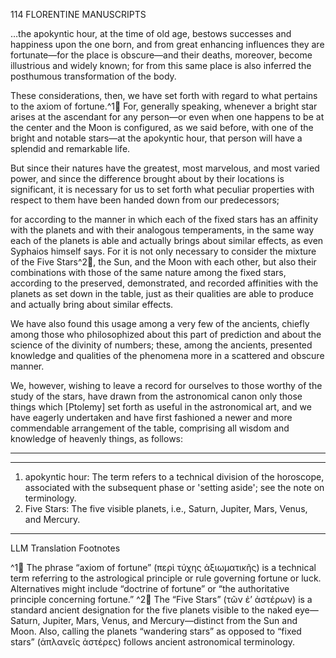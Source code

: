 114 FLORENTINE MANUSCRIPTS

…the apokyntic hour, at the time of old age, bestows successes and happiness upon the one born, and from great enhancing influences they are fortunate—for the place is obscure—and their deaths, moreover, become illustrious and widely known; for from this same place is also inferred the posthumous transformation of the body.

These considerations, then, we have set forth with regard to what pertains to the axiom of fortune.^1🤖 For, generally speaking, whenever a bright star arises at the ascendant for any person—or even when one happens to be at the center and the Moon is configured, as we said before, with one of the bright and notable stars—at the apokyntic hour, that person will have a splendid and remarkable life.

But since their natures have the greatest, most marvelous, and most varied power, and since the difference brought about by their locations is significant, it is necessary for us to set forth what peculiar properties with respect to them have been handed down from our predecessors;

for according to the manner in which each of the fixed stars has an affinity with the planets and with their analogous temperaments, in the same way each of the planets is able and actually brings about similar effects, as even Syphaios himself says. For it is not only necessary to consider the mixture of the Five Stars^2🤖, the Sun, and the Moon with each other, but also their combinations with those of the same nature among the fixed stars, according to the preserved, demonstrated, and recorded affinities with the planets as set down in the table, just as their qualities are able to produce and actually bring about similar effects.

We have also found this usage among a very few of the ancients, chiefly among those who philosophized about this part of prediction and about the science of the divinity of numbers; these, among the ancients, presented knowledge and qualities of the phenomena more in a scattered and obscure manner.

We, however, wishing to leave a record for ourselves to those worthy of the study of the stars, have drawn from the astronomical canon only those things which [Ptolemy] set forth as useful in the astronomical art, and we have eagerly undertaken and have first fashioned a newer and more commendable arrangement of the table, comprising all wisdom and knowledge of heavenly things, as follows:

***

---

1. apokyntic hour: The term refers to a technical division of the horoscope, associated with the subsequent phase or 'setting aside'; see the note on terminology.
2. Five Stars: The five visible planets, i.e., Saturn, Jupiter, Mars, Venus, and Mercury.

---

LLM Translation Footnotes

^1🤖 The phrase “axiom of fortune” (περὶ τύχης ἀξιωματικῆς) is a technical term referring to the astrological principle or rule governing fortune or luck. Alternatives might include “doctrine of fortune” or “the authoritative principle concerning fortune.”
^2🤖 The “Five Stars” (τῶν ἐ’ ἀστέρων) is a standard ancient designation for the five planets visible to the naked eye—Saturn, Jupiter, Mars, Venus, and Mercury—distinct from the Sun and Moon. Also, calling the planets “wandering stars” as opposed to “fixed stars” (ἁπλανεῖς ἀστέρες) follows ancient astronomical terminology.